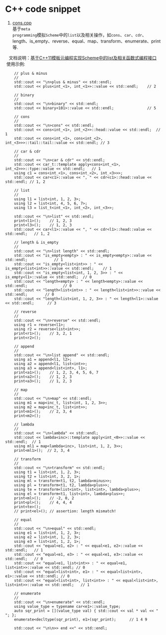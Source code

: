 
C++ code snippet
=============

1. [cons.cpp](https://github.com/luozhaohui/cpp/blob/master/cons.cpp)  
    基于<code>meta programming</code>模拟<code>Scheme</code>中的<code>list</code>以及相关操作，如<code>cons</code>、<code>car</code>、<code>cdr</code>、length、is_empty、reverse、equal、map、transform、enumerate、print等.    
    
    文档说明：[基于C++11模板元编程实现Scheme中的list及相关函数式编程接口](http://blog.csdn.net/kesalin/article/details/62229505)
    使用示例:  
    
        // plus & minus
        //
        std::cout << "\n>plus & minus" << std::endl;
        std::cout << plus<int_<1>, int_<1>>::value << std::endl;    // 2
    
        // binary
        //
        std::cout << "\n>binary" << std::endl;
        std::cout << binary<101>::value << std::endl;               // 5
    
        // cons
        //
        std::cout << "\n>cons" << std::endl;
        std::cout << cons<int_<1>, int_<2>>::head::value << std::endl;  // 1
        std::cout << cons<int_<1>, cons<int_<2>, int_<3>>>::tail::tail::value << std::endl; // 3
    
        // car & cdr
        //
        std::cout << "\n>car & cdr" << std::endl;
        std::cout << car_t::template apply<cons<int_<1>, int_<2>>>::type::value << std::endl;   // 1
        using c1 = cons<int_<1>, cons<int_<2>, int_<3>>>;
        std::cout << car<c1>::value << ", " << cdr<c1>::head::value << std::endl; // 1, 2
    
        // list
        //
        using l1 = list<int, 1, 2, 3>;
        using l2 = list<int, 4, 5, 6, 7>;
        using l3 = list_t<int_<1>, int_<2>, int_<3>>;
    
        std::cout << "\n>list" << std::endl;
        print<l1>();    // 1, 2, 3
        print<l3>();    // 1, 2, 3
        std::cout << car<l1>::value << ", " << cdr<l1>::head::value << std::endl;   // 1, 2
    
        // length & is_empty
        //
        std::cout << "\n>list length" << std::endl;
        std::cout << "is_empty<empty> : " << is_empty<empty>::value << std::endl;            // 1
        std::cout << "is_empty<list<int>> : " << is_empty<list<int>>::value << std::endl;    // 1
        std::cout << "is_empty<list<int, 1, 2, 3>> : " << is_empty<l1>::value << std::endl;  // 0
        std::cout << "length<empty> : " << length<empty>::value << std::endl;                // 0
        std::cout << "length<list<int>> : " << length<list<int>>::value << std::endl;        // 0
        std::cout << "length<list<int, 1, 2, 3>> : " << length<l1>::value << std::endl;      // 3
    
        // reverse
        //
        std::cout << "\n>reverse" << std::endl;
        using r1 = reverse<l1>;
        using r2 = reverse<list<int>>;
        print<r1>();    // 3, 2, 1
        print<r2>();
    
        // append
        //
        std::cout << "\n>list append" << std::endl;
        using a1 = append<l1, l2>;
        using a2 = append<l1, list<int>>;
        using a3 = append<list<int>, l1>;
        print<a1>();    // 1, 2, 3, 4, 5, 6, 7
        print<a2>();    // 1, 2, 3
        print<a3>();    // 1, 2, 3
    
        // map
        //
        std::cout << "\n>map" << std::endl;
        using m1 = map<inc_t, list<int, 1, 2, 3>>;
        using m2 = map<inc_t, list<int>>;
        print<m1>();    // 2, 3, 4
        print<m2>();
    
        // lambda
        //
        std::cout << "\n>lambda" << std::endl;
        std::cout << lambda<inc>::template apply<int_<0>>::value << std::endl;  // 1
        using ml1 = map<lambda<inc>, list<int, 1, 2, 3>>;
        print<ml1>();  // 2, 3, 4
    
        // transform
        //
        std::cout << "\n>transform" << std::endl;
        using t1 = list<int, 1, 2, 3>;
        using t2 = list<int, 3, 2, 1>;
        using ml = transform<t1, t2, lambda<minus>>;
        using pl = transform<t1, t2, lambda<plus>>;
        using te = transform<list<int>, list<int>, lambda<plus>>;
        using el = transform<t1, list<int>, lambda<plus>>;
        print<ml>();    // -2, 0, 2
        print<pl>();    // 4, 4, 4
        print<te>();
        // print<el>(); // assertion: length mismatch!
    
        // equal
        //
        std::cout << "\n>equal" << std::endl;
        using e1 = list<int, 1, 2, 3>;
        using e2 = list<int, 1, 2, 3>;
        using e3 = list<int, 1, 2, 1>;
        std::cout << "equal<e1, e2> : " << equal<e1, e2>::value << std::endl;   // 1
        std::cout << "equal<e1, e3> : " << equal<e1, e3>::value << std::endl;   // 0
        std::cout << "equal<e1, list<int>> : " << equal<e1, list<int>>::value << std::endl; // 0
        std::cout << "equal<list<int>, e1> : " << equal<list<int>, e1>::value << std::endl; // 0
        std::cout << "equal<list<int>, list<int>> : " << equal<list<int>, list<int>>::value << std::endl;   // 1
    
        // enumerate
        //
        std::cout << "\n>enumerate" << std::endl;
        using value_type = typename car<e1>::value_type;
        auto sqr_print = [](value_type val) { std::cout << val * val << " "; };
        enumerate<decltype(sqr_print), e1>(sqr_print);      // 1 4 9
    
        std::cout << "\n\n>> end <<" << std::endl;
    
